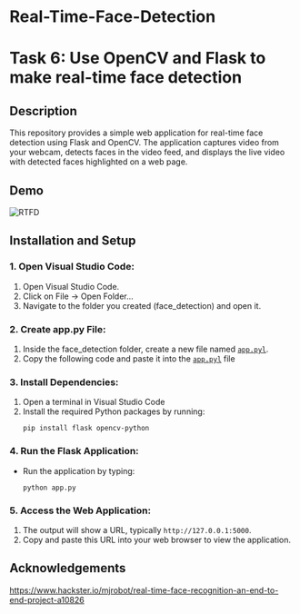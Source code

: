 # Real-Time-Face-Detection

# Task 6: Use OpenCV and Flask to make real-time face detection

## Description
This repository provides a simple web application for real-time face detection using Flask and OpenCV. The application captures video from your webcam, detects faces in the video feed, and displays the live video with detected faces highlighted on a web page.


## Demo
![RTFD](https://github.com/user-attachments/assets/0cbbc055-a939-4b21-941f-079ad134d324)


## Installation and Setup

### 1. Open Visual Studio Code:
1. Open Visual Studio Code.
2. Click on File -> Open Folder...
3. Navigate to the folder you created (face_detection) and open it.

### 2. Create app.py File:
1. Inside the face_detection folder, create a new file named [`app.pyl`](https://github.com/GDHadeel/Real-Time-Face-Detection/blob/main/app.py).
2. Copy the following code and paste it into the [`app.pyl`](https://github.com/GDHadeel/Real-Time-Face-Detection/blob/main/app.py) file

### 3. Install Dependencies:
1. Open a terminal in Visual Studio Code
2. Install the required Python packages by running:
     ```shell
     pip install flask opencv-python
     ```

### 4. Run the Flask Application:
* Run the application by typing:
     ```shell
     python app.py
     ```

### 5. Access the Web Application:
1. The output will show a URL, typically `http://127.0.0.1:5000`.
2. Copy and paste this URL into your web browser to view the application.


## Acknowledgements
https://www.hackster.io/mjrobot/real-time-face-recognition-an-end-to-end-project-a10826






